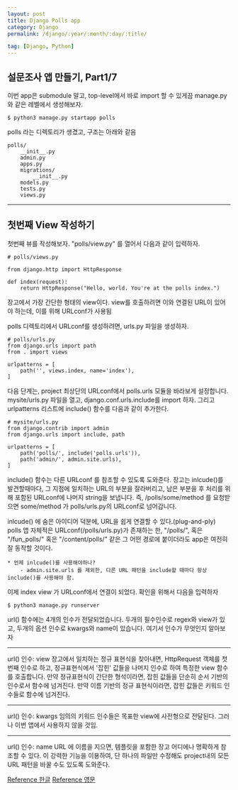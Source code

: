 ```yaml
---
layout: post
title: Django Polls app
category: Django
permalink: /django/:year/:month/:day/:title/

tag: [Django, Python]
---
```


## 설문조사 앱 만들기, Part1/7

이번 app은 submodule 말고, top-level에서 바로 import 할 수 있게끔 manage.py 와 같은 레벨에서 생성해보자.

~~~
$ python3 manage.py startapp polls
~~~

polls 라는 디렉토리가 생겼고, 구조는 아래와 같음
~~~
polls/
    __init__.py
    admin.py
    apps.py
    migrations/
        __init__.py
    models.py
    tests.py
    views.py
~~~

***

## 첫번째 View 작성하기

첫번째 뷰를 작성해보자. "polls/view.py" 를 열어서 다음과 같이 입력하자.

~~~
# polls/views.py

from django.http import HttpResponse

def index(request):
    return HttpResponse("Hello, world. You're at the polls index.")
~~~

장고에서 가장 간단한 형태의 view이다. view를 호출하려면 이와 연결된 URL이 있어야 하는데, 이를 위해 URLconf가 사용됨

polls 디렉토리에서 URLconf를 생성하려면,  urls.py 파일을 생성하자. 

~~~
# polls/urls.py
from django.urls import path
from . import views

urlpatterns = [
    path('', views.index, name='index'),
]

~~~

다음 단계는, project 최상단의 URLconf에서 polls.urls 모듈을 바라보게 설정합니다. mysite/urls.py 파일을 열고, django.conf.urls.include를 import 하자. 그리고 urlpatterns 리스트에 include() 함수를 다음과 같이 추가한다.
~~~
# mysite/urls.py
from django.contrib import admin
from django.urls import include, path

urlpatterns = [
    path('polls/', include('polls.urls')),
    path('admin/', admin.site.urls),
]
~~~
include() 함수는 다른 URLconf 를 참조할 수 있도록 도와준다. 장고는 inlcude()를 발견할때마다, 그 지점에 일치하는 URL의 부분을 잘라버리고, 남은 부분을 후 처리를 위해 포함된 URLconf에 나머지 string을 보냅니다.
즉, /polls/some/method 를 요청받으면 some/method 가 polls/urls.py의 URLconf로 넘어갑니다.

inlcude() 에 숨은 아이디어 덕분에, URL을 쉽게 연결할 수 있다.(plug-and-ply) polls 앱 자체적은 URLconf(/polls/urls.py)가 존재하는 한, "/polls/", 혹은 "/fun_polls/" 혹은 "/content/polls/" 같은 그 어떤 경로에 붙이더라도 app은 여전히 잘 동작할 것이다.

    * 언제 inlcude()를 사용해야하나?
        - admin.site.urls 를 제외한, 다른 URL 패턴을 include할 때마다 항상 include()를 사용해야 함.

이제 index view 가 URLconf에서 연결이 되었다. 확인을 위해서 다음을 입력하자
~~~
$ python3 manage.py runserver
~~~

url() 함수에는 4개의 인수가 전달되었습니다. 두개의 필수인수로 regex와 view가 있고,
두개의 옵션 인수로 kwargs와 name이 있습니다. 여기서 인수가 무엇인지 알아보자

***
url() 인수: view
장고에서 일치하는 정규 표현식을 찾아내면, HttpRequest 객체를 첫번째 인수로 하고, 정규표현식에서 '잡힌' 값들을 나머지 인수로 하여 특정한 view 함수를 호출합니다. 만약 정규표현식이 간단한 형석이라면, 잡힌 값들을 단순히 순서 기반의 인수로서 함수에 넘겨진다. 만약 이름 기반의 정규 표현식이라면, 잡힌 값들은 키워드 인수들로 함수에 넘겨진다.

***
url() 인수: kwargs
임의의 키워드 인수들은 목표한 view에 사전형으로 전달된다. 그러나 이번 앱에서 사용하지 않을 것임.

***
url() 인수: name
URL 에 이름을 지으면, 템플릿을 포함한 장고 어디에나 명확하게 참조할 수 있다. 이 강력한 기능을 이용하여, 단 하나의 파일만 수정해도 project내의 모든 URL 패턴을 바꿀 수도 있도록 도와준다. 

[Reference 한글](https://docs.djangoproject.com/ko/1.11/intro/tutorial01/)
[Reference 영문](https://docs.djangoproject.com/en/2.1/intro/tutorial01/)

